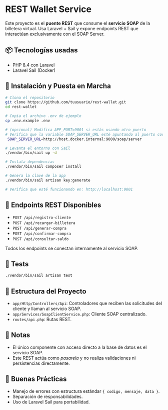 # REST Wallet Service

Este proyecto es el **puente REST** que consume el **servicio SOAP** de la billetera virtual. Usa Laravel + Sail y expone endpoints REST que interactúan exclusivamente con el SOAP Server.

## 📦 Tecnologías usadas

- PHP 8.4 con Laravel
- Laravel Sail (Docker)


## 🚀 Instalación y Puesta en Marcha

```bash
# Clona el repositorio
git clone https://github.com/tuusuario/rest-wallet.git
cd rest-wallet

# Copia el archivo .env de ejemplo
cp .env.example .env

# (opcional) Modifica APP_PORT=9001 si estás usando otro puerto
# Verifica que la variable SOAP_SERVER_URL esté apuntando al puerto correcto, por defecto:
 SOAP_SERVER_URL=http://host.docker.internal:9000/soap/server

# Levanta el entorno con Sail
./vendor/bin/sail up -d

# Instala dependencias
./vendor/bin/sail composer install

# Genera la clave de la app
./vendor/bin/sail artisan key:generate

# Verifica que esté funcionando en: http://localhost:9001
```

## 📡 Endpoints REST Disponibles

- `POST /api/registro-cliente`
- `POST /api/recargar-billetera`
- `POST /api/generar-compra`
- `POST /api/confirmar-compra`
- `POST /api/consultar-saldo`

Todos los endpoints se conectan internamente al servicio SOAP.

## 🧪 Tests

```bash
./vendor/bin/sail artisan test
```

## 📁 Estructura del Proyecto

- `app/Http/Controllers/Api`: Controladores que reciben las solicitudes del cliente y llaman al servicio SOAP.
- `app/Services/SoapClientService.php`: Cliente SOAP centralizado.
- `routes/api.php`: Rutas REST.

## 📝 Notas

- El único componente con acceso directo a la base de datos es el servicio SOAP.
- Este REST actúa como *pasarela* y no realiza validaciones ni persistencias directamente.

## 🧠 Buenas Prácticas

- Manejo de errores con estructura estándar `{ codigo, mensaje, data }`.
- Separación de responsabilidades.
- Uso de Laravel Sail para portabilidad.
